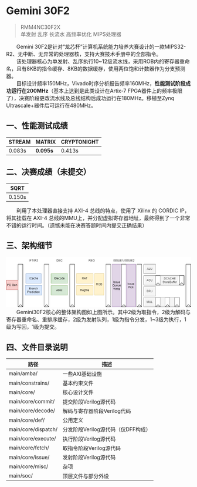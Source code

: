# Gemini 30F2
> RMM4NC30F2X  
> 单发射 乱序 长流水 高频率优化 MIPS处理器  

&emsp;&emsp;Gemini 30F2是针对“龙芯杯”计算机系统能力培养大赛设计的一款MIPS32-R2、无中断、无异常的处理器核，支持大赛技术手册中的全部指令。  
&emsp;&emsp;该处理器核心为单发射、乱序执行10~12级流水线，采用ROB内的寄存器重命名，且有8KB的指令缓存、8KB的数据缓存，使用两位饱和计数器作为分支预测器。  
&emsp;&emsp;目标设计频率150MHz，Vivado时序分析报告频率160MHz，**性能测试阶段成功运行在200MHz**（基本上达到是此类设计在Artix-7 FPGA器件上的频率极限了），决赛阶段更改流水线及总线结构后成功运行在180MHz。移植至Zynq Ultrascale+器件后可运行在480MHz。

## 一、性能测试成绩
|STREAM|MATRIX|CRYPTONIGHT|
|--|--|--|
| 0.083s | **0.095s** | 0.413s |


## 二、决赛成绩（未提交）
|SQRT|
|--|
| 0.150s |

&emsp;&emsp;利用了本处理器直接支持 AXI-4 总线的特点，使用了 Xilinx 的 CORDIC IP，将其挂载在 AXI-4 总线的MMU上，并分配虚拟寄存器地址，最终得到了一个非常不错的运行时间。（遗憾未能在决赛答题时间内提交正确结果）

## 三、架构细节
![Gemini30F2处理器核整体架构图](https://github.com/RISMicroDevices/assets/blob/master/RMM4NC30F2X/Gemini30F2-Global.png "Gemini30F2处理器核整体架构图")  
&emsp;&emsp;Gemini30F2核心的整体架构图如上图所示。其中2级为取指令，2级为解码与寄存器重命名、重排序缓存，2级为发射队列，1级为指令分发，1~3级为执行，1级为写回，1级为提交。  


## 四、文件目录说明
|路径|描述|
|--|--|
|main/amba/|一些AXI基础设施
|main/constrains/|基本约束文件
|main/core/|核心设计文件
|main/core/commit/|提交阶段Verilog源代码
|main/core/decode/|解码与寄存器阶段Verilog代码
|main/core/def/|公用定义
|main/core/dispatch/|分发阶段Verilog源代码（仅DFF构成）
|main/core/execute/|执行阶段Verilog源代码
|main/core/fetch/|取指令阶段Verilog源代码
|main/core/issue/|发射阶段Verilog源代码
|main/core/misc/|杂项
|main/soc/|顶层文件与部分外设
